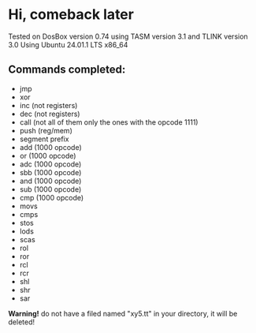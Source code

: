 # Hi, comeback later

Tested on DosBox version 0.74 using TASM version 3.1 and TLINK version 3.0
Using Ubuntu 24.01.1 LTS x86_64

## Commands completed:
- jmp
- xor
- inc (not registers)
- dec (not registers)
- call (not all of them only the ones with the opcode 1111)
- push (reg/mem)
- segment prefix
- add (1000 opcode)
- or (1000 opcode)
- adc (1000 opcode)
- sbb (1000 opcode)
- and (1000 opcode)
- sub (1000 opcode)
- cmp (1000 opcode)
- movs
- cmps
- stos
- lods
- scas
- rol
- ror
- rcl
- rcr
- shl
- shr
- sar

__Warning!__ do not have a filed named "xy5.tt" in your directory, it will be deleted!

